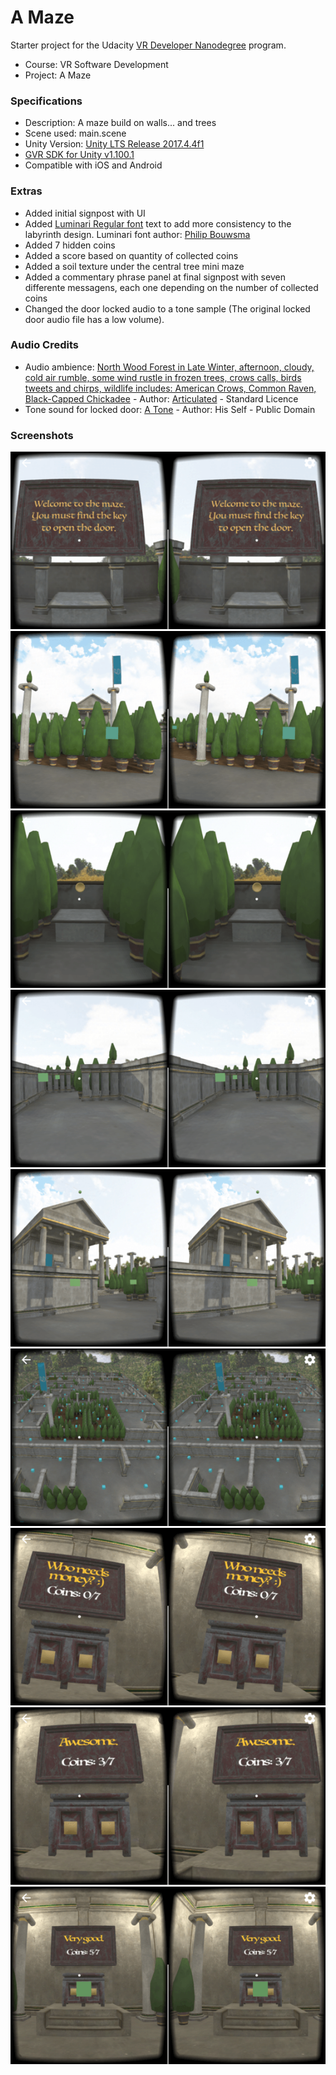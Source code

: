 # A Maze
Starter project for the Udacity [VR Developer Nanodegree](http://udacity.com/vr) program.

- Course: VR Software Development
- Project: A Maze

### Specifications
- Description: A maze build on walls... and trees
- Scene used: main.scene
- Unity Version: [Unity LTS Release 2017.4.4f1](https://unity3d.com/unity/qa/lts-releases?version=2017.4)
- [GVR SDK for Unity v1.100.1](https://github.com/googlevr/gvr-unity-sdk/releases/tag/v1.100.1)
- Compatible with iOS and Android

### Extras
- Added initial signpost with UI
- Added [Luminari Regular font](http://www.cufonfonts.com/font/luminari) text to add more consistency to the labyrinth design. Luminari font author: [Philip Bouwsma](https://www.fonts.com/browse/designers/philip-bouwsma)
- Added 7 hidden coins
- Added a score based on quantity of collected coins
- Added a soil texture under the central tree mini maze
- Added a commentary phrase panel at final signpost with seven differente messagens, each one depending on the number of collected coins
- Changed the door locked audio to a tone sample (The original locked door audio file has a low volume).

### Audio Credits
- Audio ambience: [North Wood Forest in Late Winter, afternoon, cloudy, cold air rumble, some wind rustle in frozen trees, crows calls, birds tweets and chirps, wildlife includes: American Crows, Common Raven, Black-Capped Chickadee](https://www.zapsplat.com/music/north-wood-forest-in-late-winter-afternoon-cloudy-cold-air-rumble-some-wind-rustle-in-frozen-trees-crows-calls-birds-tweets-and-chirps-wildlife-includes-american-crows-common-raven-black-cap/) - Author: [Articulated](https://www.zapsplat.com/author/articulated/) - Standard Licence
- Tone sound for locked door: [A Tone](http://soundbible.com/1815-A-Tone.html) - Author: His Self - Public Domain

### Screenshots

![A Maze - Screenshot 01](a-maze-screenshot-01.png)
![A Maze - Screenshot 02](a-maze-screenshot-02.png)
![A Maze - Screenshot 03](a-maze-screenshot-03.png)
![A Maze - Screenshot 04](a-maze-screenshot-04.png)
![A Maze - Screenshot 05](a-maze-screenshot-05.png)
![A Maze - Screenshot 06](a-maze-screenshot-06.png)
![A Maze - Screenshot 07](a-maze-screenshot-07.png)
![A Maze - Screenshot 08](a-maze-screenshot-08.png)
![A Maze - Screenshot 09](a-maze-screenshot-09.png)



